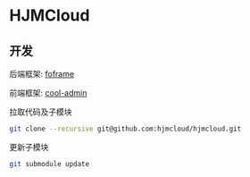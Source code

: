 # HJMCloud

## 开发

后端框架: [foframe](https://goframe.org)

前端框架: [cool-admin](https://admin.cool-js.com/)

拉取代码及子模块 
```bash
git clone --recursive git@github.com:hjmcloud/hjmcloud.git
```
更新子模块
```bash
git submodule update
```